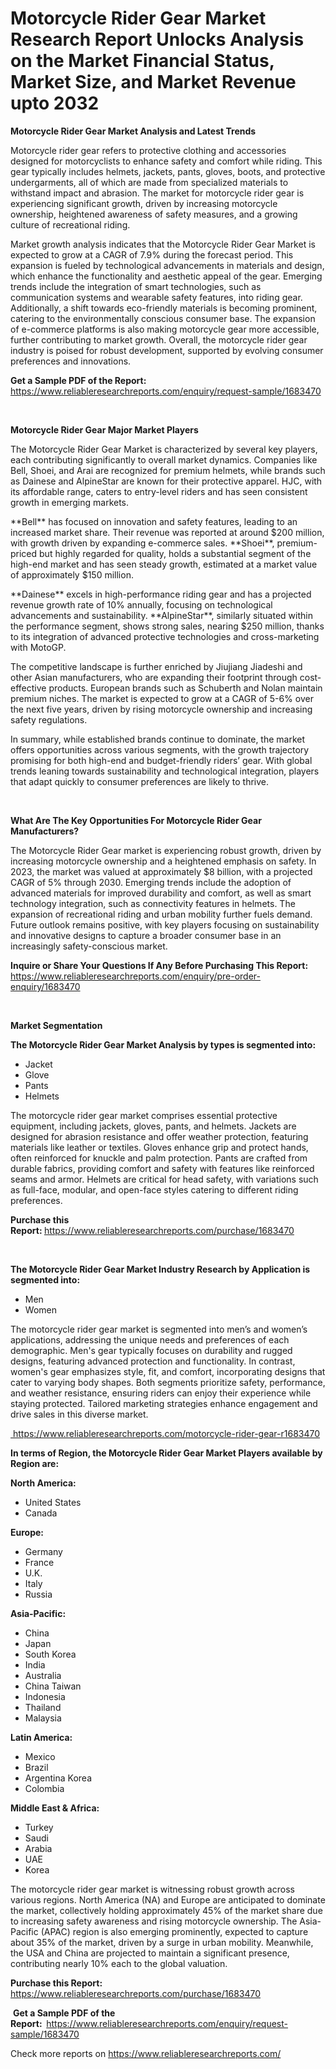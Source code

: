 <p><h1>Motorcycle Rider Gear Market Research Report Unlocks Analysis on the Market Financial Status, Market Size, and Market Revenue upto 2032</h1></p><p><strong>Motorcycle Rider Gear Market Analysis and Latest Trends</strong></p>
<p><p>Motorcycle rider gear refers to protective clothing and accessories designed for motorcyclists to enhance safety and comfort while riding. This gear typically includes helmets, jackets, pants, gloves, boots, and protective undergarments, all of which are made from specialized materials to withstand impact and abrasion. The market for motorcycle rider gear is experiencing significant growth, driven by increasing motorcycle ownership, heightened awareness of safety measures, and a growing culture of recreational riding.</p><p>Market growth analysis indicates that the Motorcycle Rider Gear Market is expected to grow at a CAGR of 7.9% during the forecast period. This expansion is fueled by technological advancements in materials and design, which enhance the functionality and aesthetic appeal of the gear. Emerging trends include the integration of smart technologies, such as communication systems and wearable safety features, into riding gear. Additionally, a shift towards eco-friendly materials is becoming prominent, catering to the environmentally conscious consumer base. The expansion of e-commerce platforms is also making motorcycle gear more accessible, further contributing to market growth. Overall, the motorcycle rider gear industry is poised for robust development, supported by evolving consumer preferences and innovations.</p></p>
<p><strong>Get a Sample PDF of the Report:&nbsp;</strong> <a href="https://www.reliableresearchreports.com/enquiry/request-sample/1683470?utm_campaign=2255&utm_medium=2&utm_source=Github&utm_content=ia&utm_term=26032025&utm_id=motorcycle-rider-gear">https://www.reliableresearchreports.com/enquiry/request-sample/1683470</a></p>
<p>&nbsp;</p>
<p><strong>Motorcycle Rider Gear Major Market Players</strong></p>
<p><p>The Motorcycle Rider Gear Market is characterized by several key players, each contributing significantly to overall market dynamics. Companies like Bell, Shoei, and Arai are recognized for premium helmets, while brands such as Dainese and AlpineStar are known for their protective apparel. HJC, with its affordable range, caters to entry-level riders and has seen consistent growth in emerging markets.</p><p>**Bell** has focused on innovation and safety features, leading to an increased market share. Their revenue was reported at around $200 million, with growth driven by expanding e-commerce sales. **Shoei**, premium-priced but highly regarded for quality, holds a substantial segment of the high-end market and has seen steady growth, estimated at a market value of approximately $150 million.</p><p>**Dainese** excels in high-performance riding gear and has a projected revenue growth rate of 10% annually, focusing on technological advancements and sustainability. **AlpineStar**, similarly situated within the performance segment, shows strong sales, nearing $250 million, thanks to its integration of advanced protective technologies and cross-marketing with MotoGP.</p><p>The competitive landscape is further enriched by Jiujiang Jiadeshi and other Asian manufacturers, who are expanding their footprint through cost-effective products. European brands such as Schuberth and Nolan maintain premium niches. The market is expected to grow at a CAGR of 5-6% over the next five years, driven by rising motorcycle ownership and increasing safety regulations.</p><p>In summary, while established brands continue to dominate, the market offers opportunities across various segments, with the growth trajectory promising for both high-end and budget-friendly riders’ gear. With global trends leaning towards sustainability and technological integration, players that adapt quickly to consumer preferences are likely to thrive.</p></p>
<p>&nbsp;</p>
<p><strong>What Are The Key Opportunities For Motorcycle Rider Gear Manufacturers?</strong></p>
<p><p>The Motorcycle Rider Gear market is experiencing robust growth, driven by increasing motorcycle ownership and a heightened emphasis on safety. In 2023, the market was valued at approximately $8 billion, with a projected CAGR of 5% through 2030. Emerging trends include the adoption of advanced materials for improved durability and comfort, as well as smart technology integration, such as connectivity features in helmets. The expansion of recreational riding and urban mobility further fuels demand. Future outlook remains positive, with key players focusing on sustainability and innovative designs to capture a broader consumer base in an increasingly safety-conscious market.</p></p>
<p><strong>Inquire or Share Your Questions If Any Before Purchasing This Report:</strong> <a href="https://www.reliableresearchreports.com/enquiry/pre-order-enquiry/1683470?utm_campaign=2255&utm_medium=2&utm_source=Github&utm_content=ia&utm_term=26032025&utm_id=motorcycle-rider-gear">https://www.reliableresearchreports.com/enquiry/pre-order-enquiry/1683470</a></p>
<p>&nbsp;</p>
<p><strong>Market Segmentation</strong></p>
<p><strong>The Motorcycle Rider Gear Market Analysis by types is segmented into:</strong></p>
<p><ul><li>Jacket</li><li>Glove</li><li>Pants</li><li>Helmets</li></ul></p>
<p><p>The motorcycle rider gear market comprises essential protective equipment, including jackets, gloves, pants, and helmets. Jackets are designed for abrasion resistance and offer weather protection, featuring materials like leather or textiles. Gloves enhance grip and protect hands, often reinforced for knuckle and palm protection. Pants are crafted from durable fabrics, providing comfort and safety with features like reinforced seams and armor. Helmets are critical for head safety, with variations such as full-face, modular, and open-face styles catering to different riding preferences.</p></p>
<p><strong>Purchase this Report:&nbsp;</strong><a href="https://www.reliableresearchreports.com/purchase/1683470?utm_campaign=2255&utm_medium=2&utm_source=Github&utm_content=ia&utm_term=26032025&utm_id=motorcycle-rider-gear">https://www.reliableresearchreports.com/purchase/1683470</a></p>
<p>&nbsp;</p>
<p><strong>The Motorcycle Rider Gear Market Industry Research by Application is segmented into:</strong></p>
<p><ul><li>Men</li><li>Women</li></ul></p>
<p><p>The motorcycle rider gear market is segmented into men’s and women’s applications, addressing the unique needs and preferences of each demographic. Men's gear typically focuses on durability and rugged designs, featuring advanced protection and functionality. In contrast, women's gear emphasizes style, fit, and comfort, incorporating designs that cater to varying body shapes. Both segments prioritize safety, performance, and weather resistance, ensuring riders can enjoy their experience while staying protected. Tailored marketing strategies enhance engagement and drive sales in this diverse market.</p></p>
<p><a href="https://www.reliableresearchreports.com/motorcycle-rider-gear-r1683470?utm_campaign=2255&utm_medium=2&utm_source=Github&utm_content=ia&utm_term=26032025&utm_id=motorcycle-rider-gear">&nbsp;https://www.reliableresearchreports.com/motorcycle-rider-gear-r1683470</a></p>
<p><strong>In terms of Region, the Motorcycle Rider Gear Market Players available by Region are:</strong></p>
<p>
    <p> <strong> North America: </strong>
        <ul>
            <li>United States</li>
            <li>Canada</li>
        </ul>
        </p> 
    <p> <strong> Europe: </strong>
        <ul>
            <li>Germany</li>
            <li>France</li>
            <li>U.K.</li>
            <li>Italy</li>
            <li>Russia</li>
        </ul>
        </p> 
    <p> <strong> Asia-Pacific: </strong>
        <ul>
            <li>China</li>
            <li>Japan</li>
            <li>South Korea</li>
            <li>India</li>
            <li>Australia</li>
            <li>China Taiwan</li>
            <li>Indonesia</li>
            <li>Thailand</li>
            <li>Malaysia</li>
        </ul>
        </p> 
    <p> <strong> Latin America: </strong>
        <ul>
            <li>Mexico</li>
            <li>Brazil</li>
            <li>Argentina Korea</li>
            <li>Colombia</li>
        </ul>
        </p> 
    <p> <strong> Middle East & Africa: </strong>
        <ul>
            <li>Turkey</li>
            <li>Saudi</li>
            <li>Arabia</li>
            <li>UAE</li>
            <li>Korea</li>
        </ul>
    </p>
    </p>
<p><p>The motorcycle rider gear market is witnessing robust growth across various regions. North America (NA) and Europe are anticipated to dominate the market, collectively holding approximately 45% of the market share due to increasing safety awareness and rising motorcycle ownership. The Asia-Pacific (APAC) region is also emerging prominently, expected to capture about 35% of the market, driven by a surge in urban mobility. Meanwhile, the USA and China are projected to maintain a significant presence, contributing nearly 10% each to the global valuation.</p></p>
<p><strong>Purchase this Report: </strong><a href="https://www.reliableresearchreports.com/purchase/1683470?utm_campaign=2255&utm_medium=2&utm_source=Github&utm_content=ia&utm_term=26032025&utm_id=motorcycle-rider-gear">https://www.reliableresearchreports.com/purchase/1683470</a></p>
<p>&nbsp;<strong>Get a Sample PDF of the Report:&nbsp;&nbsp;</strong><a href="https://www.reliableresearchreports.com/enquiry/request-sample/1683470?utm_campaign=2255&utm_medium=2&utm_source=Github&utm_content=ia&utm_term=26032025&utm_id=motorcycle-rider-gear">https://www.reliableresearchreports.com/enquiry/request-sample/1683470</a></p>
<p><strong></strong></p>
<p>Check more reports on <a href="https://www.reliableresearchreports.com/?utm_campaign=2255&utm_medium=2&utm_source=Github&utm_content=ia&utm_term=26032025&utm_id=motorcycle-rider-gear">https://www.reliableresearchreports.com/</a></p>
